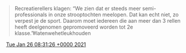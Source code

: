 > Recreatierellers klagen: “We zien dat er steeds meer semi\-professionals in onze strooptochten meelopen\. Dat kan echt niet, zo verpest je de sport\. Daarom moet iedereen die aan meer dan 3 rellen heeft deelgenomen gepromoveerd worden tot 2e klasse\.”\#latenwehetleukhouden

<img src="../../media/tweet.ico" width="12" /> [Tue Jan 26 08:31:26 +0000 2021](https://twitter.com/DromerDenker/status/1353983875102420992)
